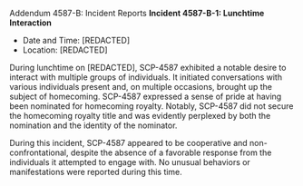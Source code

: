 
Addendum 4587-B: Incident Reports
**Incident 4587-B-1: Lunchtime Interaction**

- Date and Time: [REDACTED]
- Location: [REDACTED]

During lunchtime on [REDACTED], SCP-4587 exhibited a notable desire to interact with multiple groups of individuals. It initiated conversations with various individuals present and, on multiple occasions, brought up the subject of homecoming. SCP-4587 expressed a sense of pride at having been nominated for homecoming royalty. Notably, SCP-4587 did not secure the homecoming royalty title and was evidently perplexed by both the nomination and the identity of the nominator.

During this incident, SCP-4587 appeared to be cooperative and non-confrontational, despite the absence of a favorable response from the individuals it attempted to engage with. No unusual behaviors or manifestations were reported during this time.